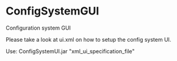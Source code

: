 # ConfigSystemGUI
Configuration system GUI

Please take a look at ui.xml on how to setup the config system UI.

Use: ConfigSystemUI.jar "xml_ui_specification_file"
